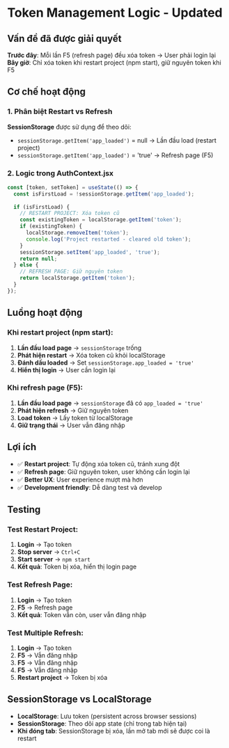 # Token Management Logic - Updated

## Vấn đề đã được giải quyết

**Trước đây**: Mỗi lần F5 (refresh page) đều xóa token → User phải login lại
**Bây giờ**: Chỉ xóa token khi restart project (npm start), giữ nguyên token khi F5

## Cơ chế hoạt động

### 1. Phân biệt Restart vs Refresh

**SessionStorage** được sử dụng để theo dõi:
- `sessionStorage.getItem('app_loaded')` = null → Lần đầu load (restart project)
- `sessionStorage.getItem('app_loaded')` = 'true' → Refresh page (F5)

### 2. Logic trong AuthContext.jsx

```javascript
const [token, setToken] = useState(() => {
  const isFirstLoad = !sessionStorage.getItem('app_loaded');
  
  if (isFirstLoad) {
    // RESTART PROJECT: Xóa token cũ
    const existingToken = localStorage.getItem('token');
    if (existingToken) {
      localStorage.removeItem('token');
      console.log('Project restarted - cleared old token');
    }
    sessionStorage.setItem('app_loaded', 'true');
    return null;
  } else {
    // REFRESH PAGE: Giữ nguyên token
    return localStorage.getItem('token');
  }
});
```

## Luồng hoạt động

### Khi restart project (npm start):
1. **Lần đầu load page** → `sessionStorage` trống
2. **Phát hiện restart** → Xóa token cũ khỏi localStorage
3. **Đánh dấu loaded** → Set `sessionStorage.app_loaded = 'true'`
4. **Hiển thị login** → User cần login lại

### Khi refresh page (F5):
1. **Lần đầu load page** → `sessionStorage` đã có `app_loaded = 'true'`
2. **Phát hiện refresh** → Giữ nguyên token
3. **Load token** → Lấy token từ localStorage
4. **Giữ trạng thái** → User vẫn đăng nhập

## Lợi ích

- ✅ **Restart project**: Tự động xóa token cũ, tránh xung đột
- ✅ **Refresh page**: Giữ nguyên token, user không cần login lại
- ✅ **Better UX**: User experience mượt mà hơn
- ✅ **Development friendly**: Dễ dàng test và develop

## Testing

### Test Restart Project:
1. **Login** → Tạo token
2. **Stop server** → `Ctrl+C`
3. **Start server** → `npm start`
4. **Kết quả**: Token bị xóa, hiển thị login page

### Test Refresh Page:
1. **Login** → Tạo token
2. **F5** → Refresh page
3. **Kết quả**: Token vẫn còn, user vẫn đăng nhập

### Test Multiple Refresh:
1. **Login** → Tạo token
2. **F5** → Vẫn đăng nhập
3. **F5** → Vẫn đăng nhập
4. **F5** → Vẫn đăng nhập
5. **Restart project** → Token bị xóa

## SessionStorage vs LocalStorage

- **LocalStorage**: Lưu token (persistent across browser sessions)
- **SessionStorage**: Theo dõi app state (chỉ trong tab hiện tại)
- **Khi đóng tab**: SessionStorage bị xóa, lần mở tab mới sẽ được coi là restart
